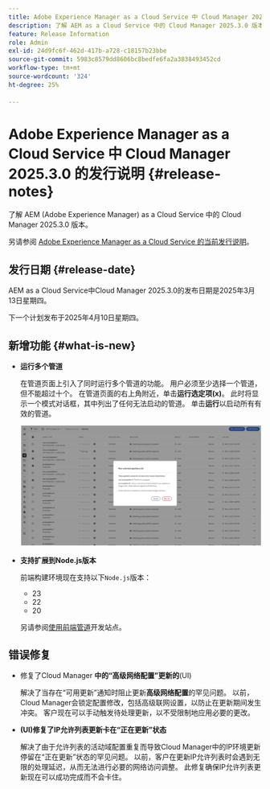 ```yaml
---
title: Adobe Experience Manager as a Cloud Service 中 Cloud Manager 2025.3.0 的发行说明
description: 了解 AEM as a Cloud Service 中的 Cloud Manager 2025.3.0 版本。
feature: Release Information
role: Admin
exl-id: 24d9fc6f-462d-417b-a728-c18157b23bbe
source-git-commit: 5983c8579dd8606bc8bedfe6fa2a3838493452cd
workflow-type: tm+mt
source-wordcount: '324'
ht-degree: 25%

---
```


# Adobe Experience Manager as a Cloud Service 中 Cloud Manager 2025.3.0 的发行说明 {#release-notes}

<!-- https://wiki.corp.adobe.com/display/DMSArchitecture/Cloud+Manager+2025.03.0+Release -->

了解 AEM (Adobe Experience Manager) as a Cloud Service 中的 Cloud Manager 2025.3.0 版本。


另请参阅 [Adobe Experience Manager as a Cloud Service 的当前发行说明](/help/release-notes/release-notes-cloud/release-notes-current.md)。

## 发行日期 {#release-date}

AEM as a Cloud Service中Cloud Manager 2025.3.0的发布日期是2025年3月13日星期四。

下一个计划发布于2025年4月10日星期四。

## 新增功能 {#what-is-new}

* **运行多个管道**

  在管道页面上引入了同时运行多个管道的功能。 用户必须至少选择一个管道，但不能超过十个。 在管道页面的右上角附近，单击&#x200B;**运行选定项(x)**。 此时将显示一个模式对话框，其中列出了任何无法启动的管道。 单击&#x200B;**运行**&#x200B;以启动所有有效的管道。

  ![运行选定的管道对话框](/help/implementing/cloud-manager/release-notes/assets/run-selected-pipelines.png)

* **支持扩展到Node.js版本**

  前端构建环境现在支持以下`Node.js`版本：

   * 23
   * 22
   * 20

  另请参阅[使用前端管道](/help/implementing/developing/introduction/developing-with-front-end-pipelines.md#node-versions)开发站点。<!-- CMGR-65307 -->

<!--
## Early adoption program {#early-adoption}

Be a part of Cloud Manager's early adoption program and have a chance to test upcoming features. -->


## 错误修复

* 修复了Cloud Manager **中的“高级网络配置”更新的**(UI)

  解决了当存在“可用更新”通知时阻止更新&#x200B;**高级网络配置**&#x200B;的罕见问题。 以前，Cloud Manager会锁定配置修改，包括高级联网设置，以防止在更新期间发生冲突。 客户现在可以手动触发待处理更新，以不受限制地应用必要的更改。<!-- CMGR-65913 and CMGR-65788 -->

* **(UI)修复了IP允许列表更新卡在“正在更新”状态**

  解决了由于允许列表的活动域配置重复而导致Cloud Manager中的IP环境更新停留在“正在更新”状态的罕见问题。 以前，客户在更新IP允许列表时会遇到无限的处理延迟，从而无法进行必要的网络访问调整。 此修复确保IP允许列表更新现在可以成功完成而不会卡住。<!-- CMGR-65786 -->




<!-- ## Known issues {#known-issues} -->
